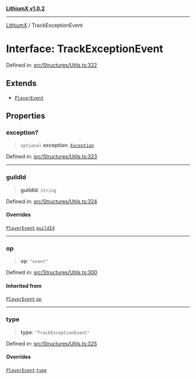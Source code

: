 [**LithiumX v1.0.2**](../README.md)

***

[LithiumX](../globals.md) / TrackExceptionEvent

# Interface: TrackExceptionEvent

Defined in: [src/Structures/Utils.ts:322](https://github.com/anantix-network/LithiumX/blob/791eed01fbe9f7030525ce976bc687f47cb06e89/src/Structures/Utils.ts#L322)

## Extends

- [`PlayerEvent`](PlayerEvent.md)

## Properties

### exception?

> `optional` **exception**: [`Exception`](Exception.md)

Defined in: [src/Structures/Utils.ts:323](https://github.com/anantix-network/LithiumX/blob/791eed01fbe9f7030525ce976bc687f47cb06e89/src/Structures/Utils.ts#L323)

***

### guildId

> **guildId**: `string`

Defined in: [src/Structures/Utils.ts:324](https://github.com/anantix-network/LithiumX/blob/791eed01fbe9f7030525ce976bc687f47cb06e89/src/Structures/Utils.ts#L324)

#### Overrides

[`PlayerEvent`](PlayerEvent.md).[`guildId`](PlayerEvent.md#guildid)

***

### op

> **op**: `"event"`

Defined in: [src/Structures/Utils.ts:300](https://github.com/anantix-network/LithiumX/blob/791eed01fbe9f7030525ce976bc687f47cb06e89/src/Structures/Utils.ts#L300)

#### Inherited from

[`PlayerEvent`](PlayerEvent.md).[`op`](PlayerEvent.md#op)

***

### type

> **type**: `"TrackExceptionEvent"`

Defined in: [src/Structures/Utils.ts:325](https://github.com/anantix-network/LithiumX/blob/791eed01fbe9f7030525ce976bc687f47cb06e89/src/Structures/Utils.ts#L325)

#### Overrides

[`PlayerEvent`](PlayerEvent.md).[`type`](PlayerEvent.md#type)
